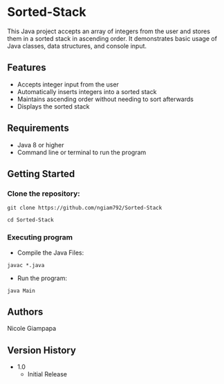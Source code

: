 # Sorted-Stack

This Java project accepts an array of integers from the user and stores them in a sorted stack in ascending order. It demonstrates basic usage of Java classes, data structures, and console input.

## Features

- Accepts integer input from the user
- Automatically inserts integers into a sorted stack
- Maintains ascending order without needing to sort afterwards
- Displays the sorted stack

## Requirements

- Java 8 or higher
- Command line or terminal to run the program

## Getting Started

### Clone the repository:
```
git clone https://github.com/ngiam792/Sorted-Stack
```
```
cd Sorted-Stack
```

### Executing program

* Compile the Java Files:
```
javac *.java
```

* Run the program:
```
java Main
```


## Authors

Nicole Giampapa

## Version History
* 1.0
    * Initial Release